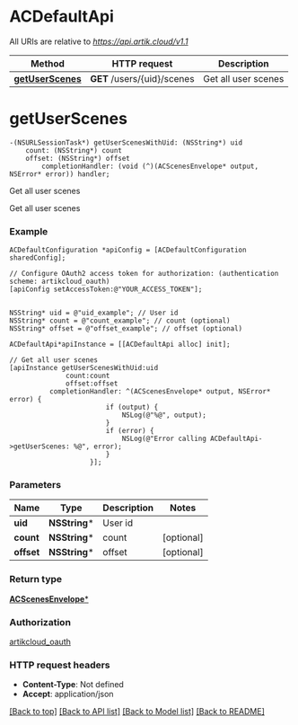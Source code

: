 # ACDefaultApi

All URIs are relative to *https://api.artik.cloud/v1.1*

Method | HTTP request | Description
------------- | ------------- | -------------
[**getUserScenes**](ACDefaultApi.md#getuserscenes) | **GET** /users/{uid}/scenes | Get all user scenes


# **getUserScenes**
```objc
-(NSURLSessionTask*) getUserScenesWithUid: (NSString*) uid
    count: (NSString*) count
    offset: (NSString*) offset
        completionHandler: (void (^)(ACScenesEnvelope* output, NSError* error)) handler;
```

Get all user scenes

Get all user scenes

### Example 
```objc
ACDefaultConfiguration *apiConfig = [ACDefaultConfiguration sharedConfig];

// Configure OAuth2 access token for authorization: (authentication scheme: artikcloud_oauth)
[apiConfig setAccessToken:@"YOUR_ACCESS_TOKEN"];


NSString* uid = @"uid_example"; // User id
NSString* count = @"count_example"; // count (optional)
NSString* offset = @"offset_example"; // offset (optional)

ACDefaultApi*apiInstance = [[ACDefaultApi alloc] init];

// Get all user scenes
[apiInstance getUserScenesWithUid:uid
              count:count
              offset:offset
          completionHandler: ^(ACScenesEnvelope* output, NSError* error) {
                        if (output) {
                            NSLog(@"%@", output);
                        }
                        if (error) {
                            NSLog(@"Error calling ACDefaultApi->getUserScenes: %@", error);
                        }
                    }];
```

### Parameters

Name | Type | Description  | Notes
------------- | ------------- | ------------- | -------------
 **uid** | **NSString***| User id | 
 **count** | **NSString***| count | [optional] 
 **offset** | **NSString***| offset | [optional] 

### Return type

[**ACScenesEnvelope***](ACScenesEnvelope.md)

### Authorization

[artikcloud_oauth](../README.md#artikcloud_oauth)

### HTTP request headers

 - **Content-Type**: Not defined
 - **Accept**: application/json

[[Back to top]](#) [[Back to API list]](../README.md#documentation-for-api-endpoints) [[Back to Model list]](../README.md#documentation-for-models) [[Back to README]](../README.md)

